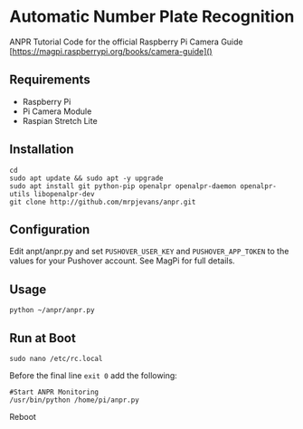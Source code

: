 # Automatic Number Plate Recognition
ANPR Tutorial Code for the official Raspberry Pi Camera Guide [https://magpi.raspberrypi.org/books/camera-guide]()

## Requirements

* Raspberry Pi
* Pi Camera Module
* Raspian Stretch Lite


## Installation

```
cd
sudo apt update && sudo apt -y upgrade
sudo apt install git python-pip openalpr openalpr-daemon openalpr-utils libopenalpr-dev
git clone http://github.com/mrpjevans/anpr.git
```

## Configuration

Edit anpt/anpr.py and set `PUSHOVER_USER_KEY` and `PUSHOVER_APP_TOKEN` to the values for your Pushover account. See MagPi for full details.

## Usage

```
python ~/anpr/anpr.py
```

## Run at Boot

```
sudo nano /etc/rc.local
```

Before the final line `exit 0` add the following:

```
#Start ANPR Monitoring
/usr/bin/python /home/pi/anpr.py
```
Reboot

